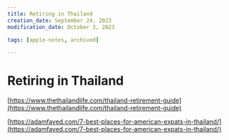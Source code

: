 ```yaml
---
title: Retiring in Thailand
creation_date: September 24, 2023
modification_date: October 3, 2023

tags: [apple-notes, archived]

---
```



# Retiring in Thailand 
[https://www.thethailandlife.com/thailand-retirement-guide](https://www.thethailandlife.com/thailand-retirement-guide)

[https://adamfayed.com/7-best-places-for-american-expats-in-thailand/](https://adamfayed.com/7-best-places-for-american-expats-in-thailand/)

